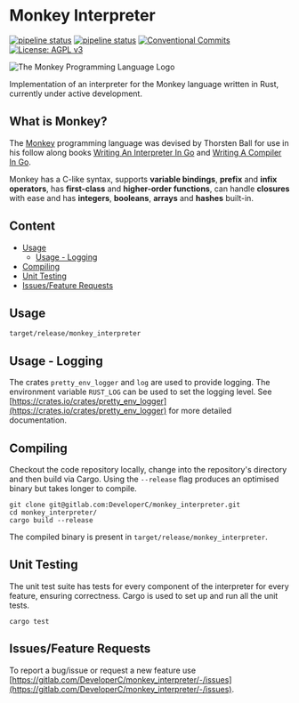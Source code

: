 # Monkey Interpreter
[![pipeline status](https://img.shields.io/badge/Version-0.15.0-blue)](https://gitlab.com/DeveloperC/monkey_interpreter/commits/master) [![pipeline status](https://gitlab.com/DeveloperC/monkey_interpreter/badges/master/pipeline.svg)](https://gitlab.com/DeveloperC/monkey_interpreter/commits/master) [![Conventional Commits](https://img.shields.io/badge/Conventional%20Commits-1.0.0-yellow.svg)](https://conventionalcommits.org) [![License: AGPL v3](https://img.shields.io/badge/License-AGPLv3-blue.svg)](https://www.gnu.org/licenses/agpl-3.0)


![The Monkey Programming Language Logo](https://cloud.githubusercontent.com/assets/1013641/22617482/9c60c27c-eb09-11e6-9dfa-b04c7fe498ea.png)


Implementation of an interpreter for the Monkey language written in Rust, currently under active development.


## What is Monkey?
The [Monkey](https://monkeylang.org/) programming language was devised by Thorsten Ball for use in his follow along books [Writing An Interpreter In Go](https://interpreterbook.com) and [Writing A Compiler In Go](https://compilerbook.com/).

Monkey has a C-like syntax, supports **variable bindings**, **prefix** and **infix operators**, has **first-class** and **higher-order functions**, can handle **closures** with ease and has **integers**, **booleans**, **arrays** and **hashes** built-in.


## Content
 * [Usage](#usage)
   + [Usage - Logging](#usage-logging)
 * [Compiling](#compiling)
 * [Unit Testing](#unit-testing)
 * [Issues/Feature Requests](#issuesfeature-requests)


## Usage
```
target/release/monkey_interpreter
```

## Usage - Logging
The crates `pretty_env_logger` and `log` are used to provide logging.
The environment variable `RUST_LOG` can be used to set the logging level.
See [https://crates.io/crates/pretty_env_logger](https://crates.io/crates/pretty_env_logger) for more detailed documentation.


## Compiling
Checkout the code repository locally, change into the repository's directory and then build via Cargo.
Using the `--release` flag produces an optimised binary but takes longer to compile.

```
git clone git@gitlab.com:DeveloperC/monkey_interpreter.git
cd monkey_interpreter/
cargo build --release
```

The compiled binary is present in `target/release/monkey_interpreter`.


## Unit Testing
The unit test suite has tests for every component of the interpreter for every feature, ensuring correctness.
Cargo is used to set up and run all the unit tests.

```
cargo test
```


## Issues/Feature Requests
To report a bug/issue or request a new feature use [https://gitlab.com/DeveloperC/monkey_interpreter/-/issues](https://gitlab.com/DeveloperC/monkey_interpreter/-/issues).
